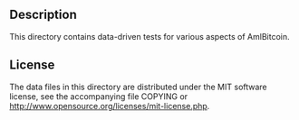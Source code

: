 Description
------------

This directory contains data-driven tests for various aspects of AmlBitcoin.

License
--------

The data files in this directory are distributed under the MIT software
license, see the accompanying file COPYING or
http://www.opensource.org/licenses/mit-license.php.

